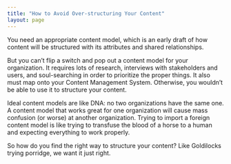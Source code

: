```yaml
---
title: "How to Avoid Over-structuring Your Content"
layout: page
---
```

You need an appropriate content model, which is an early draft of how content will be structured with its attributes and shared relationships.

But you can’t flip a switch and pop out a content model for your organization. It requires lots of research, interviews with stakeholders and users, and soul-searching in order to prioritize the proper things. It also must map onto your Content Management System. Otherwise, you wouldn’t be able to use it to structure your content.

Ideal content models are like DNA: no two organizations have the same one. A content model that works great for one organization will cause mass confusion (or worse) at another organization. Trying to import a foreign content model is like trying to transfuse the blood of a horse to a human and expecting everything to work properly.

So how do you find the right way to structure your content? Like Goldilocks trying porridge, we want it just right.
